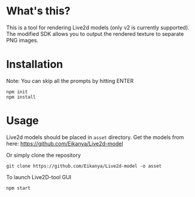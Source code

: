 # What's this?
This is a tool for rendering Live2d models (only v2 is currently supported). The modified SDK allows you to output the rendered texture to separate PNG images. 

# Installation
Note: You can skip all the prompts by hitting ENTER
```
npm init
npm install
```

# Usage
Live2d models should be placed in `asset` directory.
Get the models from here:
https://github.com/Eikanya/Live2d-model

Or simply clone the repository
```
git clone https://github.com/Eikanya/Live2d-model -o asset
```

To launch Live2D-tool GUI
```
npm start
```